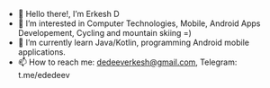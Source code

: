 - 👋 Hello there!, I’m Erkesh D
- 👀 I’m interested in Computer Technologies, Mobile, Android Apps Developement, Cycling and mountain skiing =)
- 🌱 I’m currently learn Java/Kotlin, programming Android mobile applications.
- 📫 How to reach me: dedeeverkesh@gmail.com, Telegram: t.me/ededeev

<!---
EVDEDEEV/EVDEDEEV is a ✨ special ✨ repository because its `README.md` (this file) appears on your GitHub profile.
You can click the Preview link to take a look at your changes.
--->
